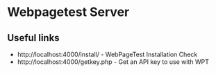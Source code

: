 # Webpagetest Server

## Useful links

- http://localhost:4000/install/ - WebPageTest Installation Check
- http://localhost:4000/getkey.php - Get an API key to use with WPT
